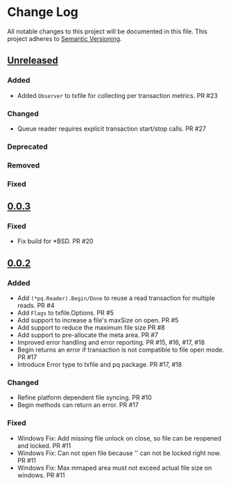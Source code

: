 # Change Log
All notable changes to this project will be documented in this file.
This project adheres to [Semantic Versioning](http://semver.org/).

## [Unreleased]

### Added
- Added `Observer` to txfile for collecting per transaction metrics. PR #23

### Changed
- Queue reader requires explicit transaction start/stop calls. PR #27 

### Deprecated

### Removed

### Fixed

## [0.0.3]

### Fixed
- Fix build for *BSD. PR #20


## [0.0.2]

### Added
- Add `(*pq.Reader).Begin/Done` to reuse a read transaction for multiple reads. PR #4
- Add `Flags` to txfile.Options. PR #5
- Add support to increase a file's maxSize on open. PR #5
- Add support to reduce the maximum file size PR #8
- Add support to pre-allocate the meta area. PR #7
- Improved error handling and error reporting. PR #15, #16, #17, #18
- Begin returns an error if transaction is not compatible to file open mode. PR #17
- Introduce Error type to txfile and pq package. PR #17, #18

### Changed
- Refine platform dependent file syncing. PR #10
- Begin methods can return an error. PR #17

### Fixed
- Windows Fix: Add missing file unlock on close, so file can be reopened and locked. PR #11
- Windows Fix: Can not open file because '<filename>' can not be locked right now. PR #11
- Windows Fix: Max mmaped area must not exceed actual file size on windows. PR #11


[Unreleased]: https://github.com/elastic/go-txfile/compare/v0.0.3...HEAD
[0.0.3]: https://github.com/elastic/go-txfile/compare/v0.0.2...v0.0.3
[0.0.2]: https://github.com/elastic/go-txfile/compare/v0.0.1...v0.0.2
